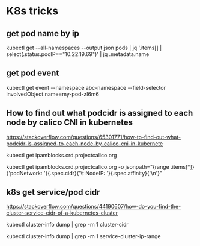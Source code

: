 # K8s tricks

## get pod name by ip
kubectl get --all-namespaces  --output json  pods | jq '.items[] | select(.status.podIP=="10.22.19.69")' | jq .metadata.name

## get pod event
kubectl get event --namespace abc-namespace --field-selector involvedObject.name=my-pod-zl6m6

## How to find out what podcidr is assigned to each node by calico CNI in kubernetes
https://stackoverflow.com/questions/65301771/how-to-find-out-what-podcidr-is-assigned-to-each-node-by-calico-cni-in-kubernete

kubectl get ipamblocks.crd.projectcalico.org 

kubectl get ipamblocks.crd.projectcalico.org -o jsonpath="{range .items[*]}{'podNetwork: '}{.spec.cidr}{'\t NodeIP: '}{.spec.affinity}{'\n'}"

## k8s get service/pod cidr
https://stackoverflow.com/questions/44190607/how-do-you-find-the-cluster-service-cidr-of-a-kubernetes-cluster

kubectl cluster-info dump | grep -m 1 cluster-cidr

kubectl cluster-info dump | grep -m 1 service-cluster-ip-range